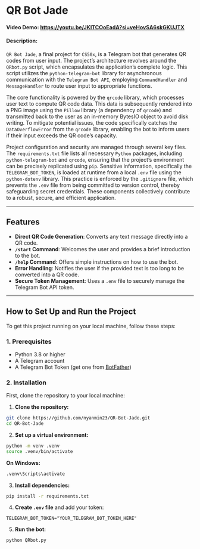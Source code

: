 # QR Bot Jade

#### Video Demo: https://youtu.be/JKlTCOoEadA?si=veHovSA6skGKUJTX
#### Description:

`QR Bot Jade`, a final project for `CS50x`, is a Telegram bot that generates QR codes from user input. The project’s architecture revolves around the `QRbot.py` script, which encapsulates the application’s complete logic. This script utilizes the `python-telegram-bot` library for asynchronous communication with the `Telegram Bot API`, employing `CommandHandler` and `MessageHandler` to route user input to appropriate functions.

The core functionality is powered by the `qrcode` library, which processes user text to compute QR code data. This data is subsequently rendered into a PNG image using the `Pillow` library (a dependency of `qrcode`) and transmitted back to the user as an in-memory BytesIO object to avoid disk writing. To mitigate potential issues, the code specifically catches the `DataOverflowError` from the `qrcode` library, enabling the bot to inform users if their input exceeds the QR code’s capacity.

Project configuration and security are managed through several key files. The `requirements.txt` file lists all necessary `Python` packages, including `python-telegram-bot` and `qrcode`, ensuring that the project’s environment can be precisely replicated using `pip`. Sensitive information, specifically the `TELEGRAM_BOT_TOKEN`, is loaded at runtime from a local `.env` file using the `python-dotenv` library. This practice is enforced by the `.gitignore` file, which prevents the `.env` file from being committed to version control, thereby safeguarding secret credentials. These components collectively contribute to a robust, secure, and efficient application.


---

## Features

* **Direct QR Code Generation**: Converts any text message directly into a QR code.
* **`/start` Command**: Welcomes the user and provides a brief introduction to the bot.
* **`/help` Command**: Offers simple instructions on how to use the bot.
* **Error Handling**: Notifies the user if the provided text is too long to be converted into a QR code.
* **Secure Token Management**: Uses a `.env` file to securely manage the Telegram Bot API token.

---

## How to Set Up and Run the Project

To get this project running on your local machine, follow these steps:

### 1. Prerequisites

* Python 3.8 or higher
* A Telegram account
* A Telegram Bot Token (get one from [BotFather](https://t.me/botfather))


### 2. Installation
First, clone the repository to your local machine:

1.  **Clone the repository:**
```bash
git clone https://github.com/nyanmin23/QR-Bot-Jade.git
cd QR-Bot-Jade
```

2.  **Set up a virtual environment:**
```bash
python -m venv .venv
source .venv/bin/activate
```
**On Windows:**
```bash
.venv\Scripts\activate
```

3.  **Install dependencies:**
```bash
pip install -r requirements.txt
```

4.  **Create `.env` file** and add your token:
```
TELEGRAM_BOT_TOKEN="YOUR_TELEGRAM_BOT_TOKEN_HERE"
```

5.  **Run the bot:**
```bash
python QRbot.py
```